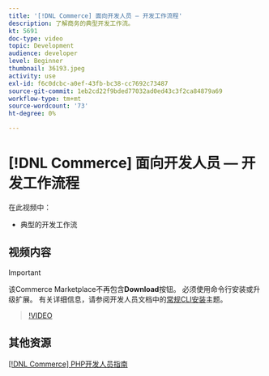 ```yaml
---
title: '[!DNL Commerce] 面向开发人员 — 开发工作流程'
description: 了解商务的典型开发工作流。
kt: 5691
doc-type: video
topic: Development
audience: developer
level: Beginner
thumbnail: 36193.jpeg
activity: use
exl-id: f6c0dcbc-a0ef-43fb-bc38-cc7692c73487
source-git-commit: 1eb2cd22f9bded77032ad0ed43c3f2ca84879a69
workflow-type: tm+mt
source-wordcount: '73'
ht-degree: 0%

---
```


# [!DNL Commerce] 面向开发人员 — 开发工作流程

在此视频中：

- 典型的开发工作流

## 视频内容

>[!IMPORTANT]
>
>该Commerce Marketplace不再包含&#x200B;**Download**&#x200B;按钮。 必须使用命令行安装或升级扩展。 有关详细信息，请参阅开发人员文档中的[常规CLI安装](https://devdocs.magento.com/extensions/install/)主题。

>[!VIDEO](https://video.tv.adobe.com/v/36193?quality=12&learn=on)

## 其他资源

[[!DNL Commerce] PHP开发人员指南](https://devdocs.magento.com/guides/v2.4/extension-dev-guide/bk-extension-dev-guide.html)
